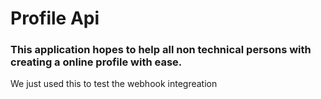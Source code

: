 # Profile Api
### This application hopes to help all non technical persons with creating a online profile with ease.
We just used this to test the webhook integreation
